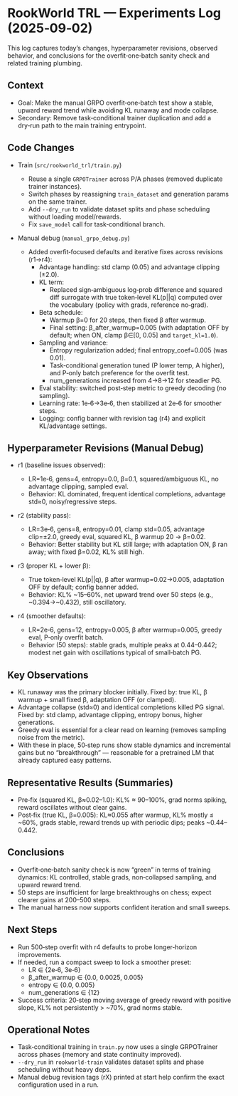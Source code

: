 # RookWorld TRL — Experiments Log (2025‑09‑02)

This log captures today’s changes, hyperparameter revisions, observed behavior, and conclusions for the overfit‑one‑batch sanity check and related training plumbing.

## Context
- Goal: Make the manual GRPO overfit‑one‑batch test show a stable, upward reward trend while avoiding KL runaway and mode collapse.
- Secondary: Remove task‑conditional trainer duplication and add a dry‑run path to the main training entrypoint.

## Code Changes
- Train (`src/rookworld_trl/train.py`)
  - Reuse a single `GRPOTrainer` across P/A phases (removed duplicate trainer instances).
  - Switch phases by reassigning `train_dataset` and generation params on the same trainer.
  - Add `--dry_run` to validate dataset splits and phase scheduling without loading model/rewards.
  - Fix `save_model` call for task‑conditional branch.

- Manual debug (`manual_grpo_debug.py`)
  - Added overfit‑focused defaults and iterative fixes across revisions (r1→r4):
    - Advantage handling: std clamp (0.05) and advantage clipping (±2.0).
    - KL term:
      - Replaced sign‑ambiguous log‑prob difference and squared diff surrogate with true token‑level KL(p||q) computed over the vocabulary (policy with grads, reference no‑grad).
    - Beta schedule:
      - Warmup β=0 for 20 steps, then fixed β after warmup.
      - Final setting: β_after_warmup=0.005 (with adaptation OFF by default; when ON, clamp β∈[0, 0.05] and `target_kl=1.0`).
    - Sampling and variance:
      - Entropy regularization added; final entropy_coef=0.005 (was 0.01).
      - Task‑conditional generation tuned (P lower temp, A higher), and P‑only batch preference for the overfit test.
      - num_generations increased from 4→8→12 for steadier PG.
    - Eval stability: switched post‑step metric to greedy decoding (no sampling).
    - Learning rate: 1e‑6→3e‑6, then stabilized at 2e‑6 for smoother steps.
    - Logging: config banner with revision tag (r4) and explicit KL/advantage settings.

## Hyperparameter Revisions (Manual Debug)
- r1 (baseline issues observed):
  - LR=1e‑6, gens=4, entropy=0.0, β=0.1, squared/ambiguous KL, no advantage clipping, sampled eval.
  - Behavior: KL dominated, frequent identical completions, advantage std≈0, noisy/regressive steps.

- r2 (stability pass):
  - LR=3e‑6, gens=8, entropy=0.01, clamp std=0.05, advantage clip=±2.0, greedy eval, squared KL, β warmup 20 → β=0.02.
  - Behavior: Better stability but KL still large; with adaptation ON, β ran away; with fixed β=0.02, KL% still high.

- r3 (proper KL + lower β):
  - True token‑level KL(p||q), β after warmup=0.02→0.005, adaptation OFF by default; config banner added.
  - Behavior: KL% ~15–60%, net upward trend over 50 steps (e.g., ~0.394→~0.432), still oscillatory.

- r4 (smoother defaults):
  - LR=2e‑6, gens=12, entropy=0.005, β after warmup=0.005, greedy eval, P‑only overfit batch.
  - Behavior (50 steps): stable grads, multiple peaks at 0.44–0.442; modest net gain with oscillations typical of small‑batch PG.

## Key Observations
- KL runaway was the primary blocker initially. Fixed by: true KL, β warmup + small fixed β, adaptation OFF (or clamped).
- Advantage collapse (std≈0) and identical completions killed PG signal. Fixed by: std clamp, advantage clipping, entropy bonus, higher generations.
- Greedy eval is essential for a clear read on learning (removes sampling noise from the metric).
- With these in place, 50‑step runs show stable dynamics and incremental gains but no “breakthrough” — reasonable for a pretrained LM that already captured easy patterns.

## Representative Results (Summaries)
- Pre‑fix (squared KL, β≈0.02–1.0): KL% ≈ 90–100%, grad norms spiking, reward oscillates without clear gains.
- Post‑fix (true KL, β=0.005): KL≈0.055 after warmup, KL% mostly ≤ ~60%, grads stable, reward trends up with periodic dips; peaks ~0.44–0.442.

## Conclusions
- Overfit‑one‑batch sanity check is now “green” in terms of training dynamics: KL controlled, stable grads, non‑collapsed sampling, and upward reward trend.
- 50 steps are insufficient for large breakthroughs on chess; expect clearer gains at 200–500 steps.
- The manual harness now supports confident iteration and small sweeps.

## Next Steps
- Run 500‑step overfit with r4 defaults to probe longer‑horizon improvements.
- If needed, run a compact sweep to lock a smoother preset:
  - LR ∈ {2e‑6, 3e‑6}
  - β_after_warmup ∈ {0.0, 0.0025, 0.005}
  - entropy ∈ {0.0, 0.005}
  - num_generations ∈ {12}
- Success criteria: 20‑step moving average of greedy reward with positive slope, KL% not persistently > ~70%, grad norms stable.

## Operational Notes
- Task‑conditional training in `train.py` now uses a single GRPOTrainer across phases (memory and state continuity improved).
- `--dry_run` in `rookworld-train` validates dataset splits and phase scheduling without heavy deps.
- Manual debug revision tags (rX) printed at start help confirm the exact configuration used in a run.

